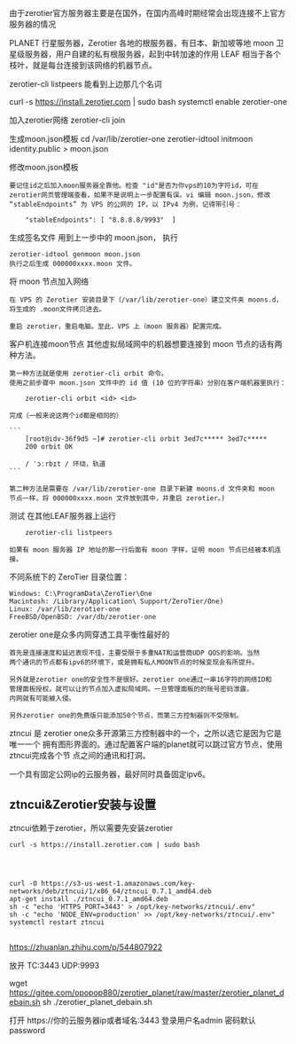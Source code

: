 

由于zerotier官方服务器主要是在国外，在国内高峰时期经常会出现连接不上官方服务器的情况

PLANET 行星服务器，Zerotier 各地的根服务器，有日本、新加坡等地
moon 卫星级服务器，用户自建的私有根服务器，起到中转加速的作用
LEAF 相当于各个枝叶，就是每台连接到该网络的机器节点。


zerotier-cli listpeers
    能看到上边那几个名词



curl -s https://install.zerotier.com | sudo bash
systemctl enable zerotier-one

加入zerotier网络
    zerotier-cli join <network id>

生成moon.json模板
    cd /var/lib/zerotier-one
    zerotier-idtool initmoon identity.public > moon.json 

修改moon.json模板

    要记住id之后加入moon服务器全靠他。检查 "id"是否为你vps的10为字符id，可在
    zerotier网页管理端查看，如果不是说明上一步配置有误。vi 编辑 moon.json，修改
    “stableEndpoints” 为 VPS 的公网的 IP，以 IPv4 为例，记得带引号：

        "stableEndpoints": [ "8.8.8.8/9993"  ]

生成签名文件
    用到上一步中的 moon.json， 执行

    zerotier-idtool genmoon moon.json
    执行之后生成 000000xxxx.moon 文件。

将 moon 节点加入网络

    在 VPS 的 Zerotier 安装目录下（/var/lib/zerotier-one）建立文件夹 moons.d，
    将生成的 .moon文件拷贝进去。

    重启 zerotier，重启电脑。至此，VPS 上（moon 服务器）配置完成。


客户机连接moon节点
其他虚拟局域网中的机器想要连接到 moon 节点的话有两种方法。

    第一种方法就是使用 zerotier-cli orbit 命令。
    使用之前步骤中 moon.json 文件中的 id 值 (10 位的字符串）分别在客户端机器里执行：

        zerotier-cli orbit <id> <id>

    完成（一般来说这两个id都是相同的）

    ```
        [root@idv-36f9d5 ~]# zerotier-cli orbit 3ed7c***** 3ed7c*****
        200 orbit OK

        / ˈɔːrbɪt / 环绕，轨道
    ```

    第二种方法是需要在 /var/lib/zerotier-one 目录下新建 moons.d 文件夹和 moon
    节点一样，将 000000xxxx.moon 文件放到其中，并重启 zerotier。)

测试
    在其他LEAF服务器上运行

        zerotier-cli listpeers

    如果有 moon 服务器 IP 地址的那一行后面有 moon 字样，证明 moon 节点已经被本机连接。


不同系统下的 ZeroTier 目录位置：

    Windows: C:\ProgramData\ZeroTier\One
    Macintosh: /Library/Application\ Support/ZeroTier/One)
    Linux: /var/lib/zerotier-one
    FreeBSD/OpenBSD: /var/db/zerotier-one






zerotier one是众多内网穿透工具平衡性最好的

    首先是连接速度和延迟表现不佳，主要受限于多重NAT和运营商UDP QOS的影响。当然
    两个通讯的节点都有ipv6的环境下，或是拥有私人MOON节点的时候变现会有所提升。

    另外就是zerotier one的安全性不是很好。zerotier one通过一串16字符的网络ID和
    管理面板授权，就可以让的节点加入虚拟局域网。一旦管理面板的的账号密码泄露，
    内网就有可能被入侵。

    另外zerotier one的免费版只能添加50个节点，而第三方控制器则不受限制。

ztncui 是 zerotier one众多开源第三方控制器中的一个，之所以选它是因为它是唯一一个
拥有图形界面的。通过配置客户端的planet就可以跳过官方节点，使用ztncui完成各个节
点之间的通讯和打洞。


一个具有固定公网ip的云服务器，最好同时具备固定ipv6。






## ztncui&Zerotier安装与设置

ztncui依赖于zerotier，所以需要先安装zerotier

    curl -s https://install.zerotier.com | sudo bash




    curl -O https://s3-us-west-1.amazonaws.com/key-networks/deb/ztncui/1/x86_64/ztncui_0.7.1_amd64.deb
    apt-get install ./ztncui_0.7.1_amd64.deb
    sh -c "echo 'HTTPS_PORT=3443' > /opt/key-networks/ztncui/.env"
    sh -c "echo 'NODE_ENV=production' >> /opt/key-networks/ztncui/.env"
    systemctl restart ztncui





## 

https://zhuanlan.zhihu.com/p/544807922


放开 TC:3443  UDP:9993

wget https://gitee.com/opopop880/zerotier_planet/raw/master/zerotier_planet_debain.sh
sh ./zerotier_planet_debain.sh

打开 https://你的云服务器ip或者域名:3443 登录用户名admin 密码默认 password



